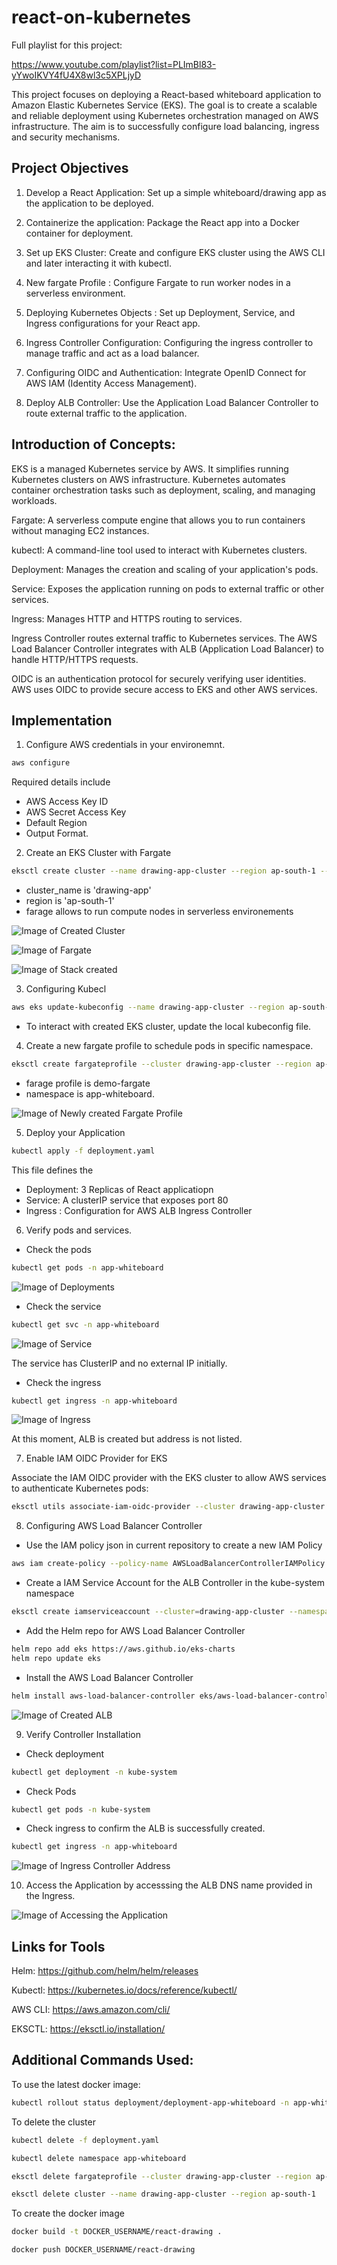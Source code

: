 # react-on-kubernetes

Full playlist for this project:

https://www.youtube.com/playlist?list=PLImBl83-yYwoIKVY4fU4X8wl3c5XPLjyD

This project focuses on deploying a React-based whiteboard application to Amazon Elastic Kubernetes Service (EKS). The goal is to create a scalable and reliable deployment using Kubernetes orchestration managed on AWS infrastructure. The aim is to successfully configure load balancing, ingress and security mechanisms.

## Project Objectives

1. Develop a React Application: Set up a simple whiteboard/drawing app as the application to be deployed.

2. Containerize the application: Package the React app into a Docker container for deployment.

3. Set up EKS Cluster: Create and configure EKS cluster using the AWS CLI and later interacting it with kubectl.

4. New fargate Profile : Configure Fargate to run worker nodes in a serverless environment.

5. Deploying Kubernetes Objects : Set up Deployment, Service, and Ingress configurations for your React app.

6. Ingress Controller Configuration: Configuring the ingress controller to manage traffic and act as a load balancer.

7. Configuring OIDC and Authentication: Integrate OpenID Connect for AWS IAM (Identity Access Management).

8. Deploy ALB Controller: Use the Application Load Balancer Controller to route external traffic to the application.


## Introduction of Concepts:

EKS is a managed Kubernetes service by AWS. It simplifies running Kubernetes clusters on AWS infrastructure. Kubernetes automates container orchestration tasks such as deployment, scaling, and managing workloads.

Fargate: A serverless compute engine that allows you to run containers without managing EC2 instances.


kubectl: A command-line tool used to interact with Kubernetes clusters.


Deployment: Manages the creation and scaling of your application's pods.


Service: Exposes the application running on pods to external traffic or other services.


Ingress: Manages HTTP and HTTPS routing to services.

Ingress Controller routes external traffic to Kubernetes services. The AWS Load Balancer Controller integrates with ALB (Application Load Balancer) to handle HTTP/HTTPS requests.

OIDC is an authentication protocol for securely verifying user identities. AWS uses OIDC to provide secure access to EKS and other AWS services.

## Implementation

1. Configure AWS credentials in your environemnt.
```bash
aws configure
```
Required details include 
- AWS Access Key ID
- AWS Secret Access Key
- Default Region
- Output Format.


2. Create an EKS Cluster with Fargate

```bash
eksctl create cluster --name drawing-app-cluster --region ap-south-1 --fargate
```

- cluster_name is 'drawing-app'
- region is 'ap-south-1'
- farage allows to run compute nodes in serverless environements

![Image of Created Cluster](image/2-1.png)

![Image of Fargate](image/2-2.png)

![Image of Stack created](image/2-3.png)

3. Configuring Kubecl

```bash
aws eks update-kubeconfig --name drawing-app-cluster --region ap-south-1     
```

- To interact with created EKS cluster, update the local kubeconfig file.


4. Create a new fargate profile to schedule pods in specific namespace.

```bash
eksctl create fargateprofile --cluster drawing-app-cluster --region ap-south-1 --name demo-fargate --namespace app-whiteboard
```

- farage profile is demo-fargate
- namespace is app-whiteboard.

![Image of Newly created Fargate Profile](image/4-1.png)

5. Deploy your Application

```bash
kubectl apply -f deployment.yaml
```

This file defines the 
- Deployment: 3 Replicas of React applicatiopn
- Service: A clusterIP service that exposes port 80
- Ingress : Configuration for AWS ALB Ingress Controller

6. Verify pods and services.

- Check the pods

```bash
kubectl get pods -n app-whiteboard
```

![Image of Deployments](image/6-1.png)

- Check the service

```bash
kubectl get svc -n app-whiteboard 
```

![Image of Service](image/6-2.png)

The service has ClusterIP and no external IP initially.

- Check the ingress

```bash
kubectl get ingress -n app-whiteboard 
```

![Image of Ingress](image/6-3.png)

At this moment, ALB is created but address is not listed.

7. Enable IAM OIDC Provider for EKS

Associate the IAM OIDC provider with the EKS cluster to allow AWS services to authenticate Kubernetes pods:

```bash
eksctl utils associate-iam-oidc-provider --cluster drawing-app-cluster --approve
```

8. Configuring AWS Load Balancer Controller

- Use the IAM policy json in current repository to create a new IAM Policy 

```bash
aws iam create-policy --policy-name AWSLoadBalancerControllerIAMPolicy --policy-document file://iam_policy.json
```

- Create a IAM Service Account for the ALB Controller in the kube-system namespace

```bash
eksctl create iamserviceaccount --cluster=drawing-app-cluster --namespace=kube-system --name=aws-load-balancer-controller --role-name AmazonEKSLoadBalancerControllerRole --attach-policy-arn=arn:aws:iam::<your:account:id>:policy/AWSLoadBalancerControllerIAMPolicy --approve
```

- Add the Helm repo for AWS Load Balancer Controller

```bash
helm repo add eks https://aws.github.io/eks-charts
helm repo update eks
```

- Install the AWS Load Balancer Controller

```bash
helm install aws-load-balancer-controller eks/aws-load-balancer-controller  -n kube-system --set clusterName=drawing-app-cluster --set serviceAccount.create=false --set serviceAccount.name=aws-load-balancer-controller --set region=ap-south-1 --set vpcId=<your:vpc:id>
```

![Image of Created ALB](image/8-1.png)

9. Verify Controller Installation

- Check deployment

```bash
kubectl get deployment -n kube-system 
```

- Check Pods

```bash
kubectl get pods -n kube-system
```

- Check ingress to confirm the ALB is successfully created.

```bash
kubectl get ingress -n app-whiteboard
```

![Image of Ingress Controller Address](image/9-1.png)


10. Access the Application by accesssing the ALB DNS name provided in the Ingress.

![Image of Accessing the Application](image/10-1.png)

## Links for Tools

Helm: https://github.com/helm/helm/releases

Kubectl: https://kubernetes.io/docs/reference/kubectl/

AWS CLI: https://aws.amazon.com/cli/

EKSCTL: https://eksctl.io/installation/

## Additional Commands Used:

To use the latest docker image:

```bash
kubectl rollout status deployment/deployment-app-whiteboard -n app-whiteboard
```

To delete the cluster


```bash
kubectl delete -f deployment.yaml

kubectl delete namespace app-whiteboard

eksctl delete fargateprofile --cluster drawing-app-cluster --region ap-south-1 --name demo-fargate

eksctl delete cluster --name drawing-app-cluster --region ap-south-1
```

To create the docker image

```bash
docker build -t DOCKER_USERNAME/react-drawing .

docker push DOCKER_USERNAME/react-drawing
```
